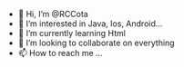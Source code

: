 - 👋 Hi, I’m @RCCota
- 👀 I’m interested in Java, Ios, Android...
- 🌱 I’m currently learning Html
- 💞️ I’m looking to collaborate on everything
- 📫 How to reach me ...

<!---
RCCota/RCCota is a ✨ special ✨ repository because its `README.md` (this file) appears on your GitHub profile.
You can click the Preview link to take a look at your changes.
--->
